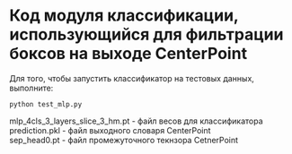 #  Код модуля классификации, использующийся для фильтрации боксов на выходе CenterPoint 

Для того, чтобы запустить классификатор на тестовых данных, выполните: 
```
python test_mlp.py
```
mlp_4cls_3_layers_slice_3_hm.pt - файл весов для классификатора  
prediction.pkl - файл выходного словаря CenterPoint  
sep_head0.pt - файл промежуточного текнзора CetnerPoint  
